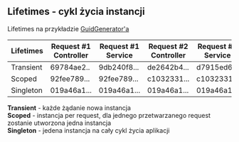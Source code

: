 ## Lifetimes - cykl życia instancji

Lifetimes na przykładzie <U>GuidGenerator'a</U>

| Lifetimes | Request #1<br/>Controller | Request #1<br/>Service |  Request #2<br/>Controller | Request #2<br/>Service |
|--|--|--|--|--|
|Transient|69784ae2..|9db240f8...|de2642b4...|d7915ed6...|
|Scoped|92fee789...|92fee789...|c1032331...|c1032331...|
|Singleton|019a46a1...|019a46a1...|019a46a1...|019a46a1...|

**Transient** - każde żądanie nowa instancja <br/>
**Scoped** - instancja per request, dla jednego przetwarzanego request zostanie utworzona jedna instancja <br/>
**Singleton** - jedena instancja na cały cykl życia aplikacji
